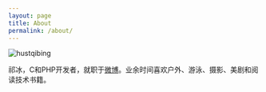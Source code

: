 ```yaml
---
layout: page
title: About
permalink: /about/
---
```


![hustqibing](http://tp4.sinaimg.cn/2344293595/180/5676643760/1)

祁冰，C和PHP开发者，就职于[微博](http://weibo.com/hustqibing)。业余时间喜欢户外、游泳、摄影、美剧和阅读技术书籍。


